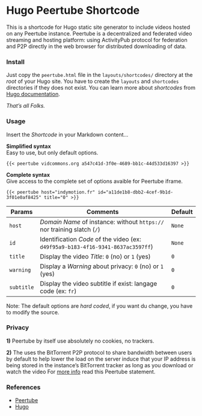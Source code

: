 # Hugo Peertube Shortcode

This is a shortcode for Hugo static site generator to include videos hosted on any Peertube instance. Peertube is a decentralized and federated video streaming and hosting platform: using  ActivityPub protocol for federation and P2P directly in the web browser for distributed downloading of data. 

### Install

Just copy the `peertube.html` file in the `layouts/shortcodes/` directory at the _root_ of your Hugo site. You have to create the `layouts` and `shortcodes` directories if they does not exist. You can learn more about _shortcodes_ from [Hugo documentation](https://gohugo.io/content-management/shortcodes/).

_That’s all Folks._

### Usage

Insert the _Shortcode_ in your Markdown content...

**Simplified syntax**  
Easy to use, but only default options.

```
{{< peertube vidcommons.org a547c41d-3f0e-4689-bb1c-44d533d16397 >}}
```

**Complete syntax**  
Give access to the complete set of options avaible for Peertube iframe.

```
{{< peertube host="indymotion.fr" id="a11de1b8-dbb2-4cef-9b1d-3f01e0af8425" title="0" >}}
```

| Params     | Comments                                                                        | Default |
| ---------- | ------------------------------------------------------------------------------- | ------- |
| `host`     | _Domain Name_ of instance: without `https://` nor training slatch (`/`)         | `None`  |
| `id`       | Identification _Code_ of the video (ex: `d49f95a9-b183-4f16-9341-8637ac3597ff`) | `None`  |
| `title`    | Display the video _Title_: `0` (no) or `1` (yes)                                | `0`     |
| `warning`  | Display a _Warning_ about privacy: `0` (no) or `1` (yes)                        | `0`     |
| `subtitle` | Display the video subtitle if exist: langage code (ex: `fr`)                    | `0`     |

Note: The default options are _hard coded_, if you want du change, you have to modify the source.

### Privacy

**1)** Peertube by itself use absolutely no cookies, no trackers.

**2)** The uses the BitTorrent P2P protocol to share bandwidth between users by default to help lower the load on the server induce that your IP address is being stored in the instance’s BitTorrent tracker as long as you download or watch the video For [more info](https://indymotion.fr/about/peertube#privacy) read this Peertube statement. 

### References

- [Peertube](https://joinpeertube.org/)
- [Hugo](https://gohugo.io)